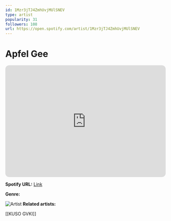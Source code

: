 ```yaml
---
id: 1Mzr3jTJ4ZmhUvjMUlSNEV
type: artist
popularity: 31
followers: 108
url: https://open.spotify.com/artist/1Mzr3jTJ4ZmhUvjMUlSNEV
---
```

# Apfel Gee

<iframe style="border-radius:12px" src="https://open.spotify.com/embed/artist/1Mzr3jTJ4ZmhUvjMUlSNEV" width="100%" height="352" frameBorder="0" allowfullscreen="" allow="autoplay; clipboard-write; encrypted-media; fullscreen; picture-in-picture" loading="lazy"></iframe>

**Spotify URL:** [Link](https://open.spotify.com/artist/1Mzr3jTJ4ZmhUvjMUlSNEV)

**Genre:** 

![Artist](https://i.scdn.co/image/ab6761610000e5eb00cb3ea66d1b512ee7eea756)
**Related artists:**

[[KUSO GVKI]]
